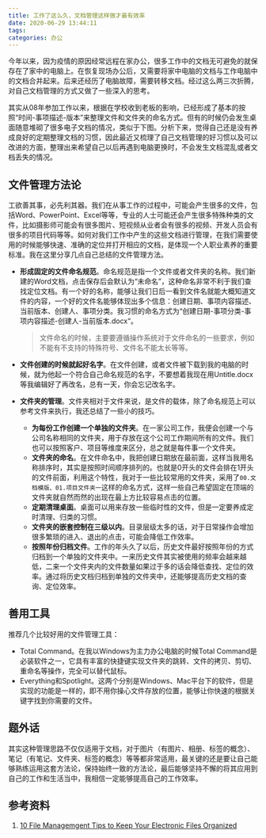 ```yaml
---
title: 工作了这么久，文档管理这样做才最有效率
date: 2020-06-29 13:44:11
tags:
categories: 办公
---
```


今年以来，因为疫情的原因经常远程在家办公，很多工作中的文档无可避免的就保存在了家中的电脑上。在恢复现场办公后，又需要将家中电脑的文档与工作电脑中的文档合并起来。后来还经历了电脑故障，需要转移文档。经过这么两三次折腾，对自己文档管理的方式又做了一些深入的思考。

其实从08年参加工作以来，根据在学校收到老板的影响，已经形成了基本的按照“时间-事项描述-版本”来整理文件和文件夹的命名方式。但有的时候仍会发生桌面随意堆砌了很多电子文档的情况，类似于下图。分析下来，觉得自己还是没有养成良好的定期整理文档的习惯，因此最近又梳理了自己文档管理的好习惯以及可以改进的方面，整理出来希望自己以后再遇到电脑更换时，不会发生文档混乱或者文档丢失的情况。

## 文件管理方法论

工欲善其事，必先利其器。我们在从事工作的过程中，可能会产生很多的文件，包括Word、PowerPoint、Excel等等，专业的人士可能还会产生很多特殊种类的文件，比如摄影师可能会有很多图片、短视频从业者会有很多的视频、开发人员会有很多的项目代码等等。如何对我们工作中产生的这些文档进行管理，在我们需要使用的时候能够快速、准确的定位并打开相应的文档，是体现一个人职业素养的重要标准。我在这里分享几点自己总结的文件管理方法。

* **形成固定的文件命名规范**。命名规范是指一个文件或者文件夹的名称。我们新建的Word文档，点击保存后会默认为“未命名”，这种命名非常不利于我们查找定位文档。有一个好的名称，能够让我们日后一看到文件名就能大概知道文件的内容，一个好的文件名能够体现出多个信息：创建日期、事项内容描述、当前版本、创建人、事项分类。我习惯的命名方式为“创建日期-事项分类-事项内容描述-创建人-当前版本.docx“。

  > 文件命名的时候，主要要遵循操作系统对于文件命名的一些要求，例如不能有不支持的特殊符号、文件名不能太长等等。

* **文件创建的时候就起好名字**。在文件创建，或者文件被下载到我的电脑的时候，就为他起一个符合自己命名规范的名字，不要想着我现在用Untitle.docx等我编辑好了再改名，总有一天，你会忘记改名字。

* **文件夹的管理**。文件夹相对于文件来说，是文件的载体，除了命名规范上可以参考文件来执行，我还总结了一些小的技巧。

  * **为每份工作创建一个单独的文件夹**。在一家公司工作，我便会创建一个与公司名称相同的文件夹，用于存放在这个公司工作期间所有的文件。我们也可以按照客户、项目等维度来区分，总之就是每件事一个文件夹。
  * **文件夹的命名**。在文件命名中，我把创建日期放在最前面，这样当我用名称排序时，其实是按照时间顺序排列的。也就是0开头的文件会排在1开头的文件前面，利用这个特性，我对于一些比较常用的文件夹，采用了`00.文档模版、01.项目文件夹一`这样的命名方式，这样一些自己希望固定在顶端的文件夹就自然而然的出现在最上方比较容易点击的位置。
  * **定期清理桌面**。桌面可以用来存放一些临时性的文件，但是一定要养成定时清理、归类的习惯。
  * **文件夹的嵌套控制在三级以内**。目录层级太多的话，对于日常操作会增加很多繁琐的进入、退出的点击，可能会降低工作效率。
  * **按照年份归档文件**。工作的年头久了以后，历史文件最好按照年份的方式归档到一个单独的文件夹中。一来历史文件其实被使用的频率会越来越低，二来一个文件夹内的文件数量如果过于多的话会降低查找、定位的效率。通过将历史文档归档到单独的文件夹中，还能够提高历史文档的查询、定位效率。

## 善用工具

推荐几个比较好用的文件管理工具：

* Total Command。在我以Windows为主力办公电脑的时候Total Command是必装软件之一，它具有丰富的快捷键实现文件夹的跳转、文件的拷贝、剪切、重命名等操作，完全可以替代鼠标。
* Everything和Spotlight。这两个分别是Windows、Mac平台下的软件，但是实现的功能是一样的，即不用你操心文件存放的位置，能够让你快速的根据关键字找到你需要的文件。

## 题外话

其实这种管理思路不仅仅适用于文档，对于图片（有图片、相册、标签的概念）、笔记（有笔记、文件夹、标签的概念）等等都非常适用，最关键的还是要让自己能够熟练运用这套方法论，保持始终一致的方法论，最后能够坚持不懈的将其应用到自己的工作和生活当中，我相信一定能够提高自己的工作效率。

## 参考资料

1. [10 File Managemgent Tips to Keep Your Electronic Files Organized](https://www.thebalancesmb.com/computer-file-management-tips-2948083)